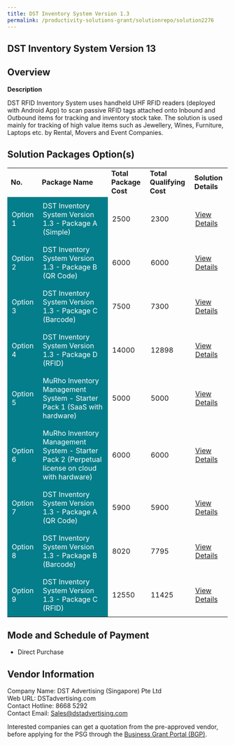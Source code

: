 ```yaml
---
title: DST Inventory System Version 1.3
permalink: /productivity-solutions-grant/solutionrepo/solution2276
---
```


## DST Inventory System Version 13

## Overview

**Description**

DST RFID Inventory System uses handheld UHF RFID readers (deployed with Android App) to scan passive RFID tags attached onto Inbound and Outbound items for tracking and inventory stock take. The solution is used mainly for tracking of high value items such as Jewellery, Wines, Furniture, Laptops etc. by Rental, Movers and Event Companies.

## Solution Packages Option(s)

<table>
<tr>
<td><b>No.</b></td>
<td><b>Package Name</b></td>
<td><b>Total Package Cost</b></td>
<td><b>Total Qualifying Cost</b></td>
<td><b>Solution Details</b></td>
</tr>
<tr>
<td style='padding: 10px; background-color: #037E8A; color: #FFFFFF;'>Option 1</td>
<td style='padding: 10px; background-color: #037E8A; color: #FFFFFF;'>DST Inventory System Version 1.3 - Package A (Simple)</td>
<td style='padding: 10px;'>2500</td>
<td style='padding: 10px;'>2300</td>
<td style='padding: 10px;'><a href='https://www.gobusiness.gov.sg/images/psg/DesensitisedDSTAdvertisingAnnex3CRwef1July2021_Part_1.pdf' target='_blank'>View Details</a></td>
</tr>
<tr>
<td style='padding: 10px; background-color: #037E8A; color: #FFFFFF;'>Option 2</td>
<td style='padding: 10px; background-color: #037E8A; color: #FFFFFF;'>DST Inventory System Version 1.3 - Package B (QR Code)</td>
<td style='padding: 10px;'>6000</td>
<td style='padding: 10px;'>6000</td>
<td style='padding: 10px;'><a href='https://www.gobusiness.gov.sg/images/psg/DesensitisedDSTAdvertisingAnnex3CRwef1July2021_Part_2.pdf' target='_blank'>View Details</a></td>
</tr>
<tr>
<td style='padding: 10px; background-color: #037E8A; color: #FFFFFF;'>Option 3</td>
<td style='padding: 10px; background-color: #037E8A; color: #FFFFFF;'>DST Inventory System Version 1.3 - Package C (Barcode)</td>
<td style='padding: 10px;'>7500</td>
<td style='padding: 10px;'>7300</td>
<td style='padding: 10px;'><a href='https://www.gobusiness.gov.sg/images/psg/DesensitisedDSTAdvertisingAnnex3CRwef1July2021_Part_3.pdf' target='_blank'>View Details</a></td>
</tr>
<tr>
<td style='padding: 10px; background-color: #037E8A; color: #FFFFFF;'>Option 4</td>
<td style='padding: 10px; background-color: #037E8A; color: #FFFFFF;'>DST Inventory System Version 1.3 - Package D (RFID)</td>
<td style='padding: 10px;'>14000</td>
<td style='padding: 10px;'>12898</td>
<td style='padding: 10px;'><a href='https://www.gobusiness.gov.sg/images/psg/DesensitisedDSTAdvertisingAnnex3CRwef1July2021_Part_4.pdf' target='_blank'>View Details</a></td>
</tr>
<tr>
<td style='padding: 10px; background-color: #037E8A; color: #FFFFFF;'>Option 5</td>
<td style='padding: 10px; background-color: #037E8A; color: #FFFFFF;'>MuRho Inventory Management System - Starter Pack 1  (SaaS with hardware)</td>
<td style='padding: 10px;'>5000</td>
<td style='padding: 10px;'>5000</td>
<td style='padding: 10px;'><a href='https://www.gobusiness.gov.sg/images/psg/Murho_Invt_20210524_Desensitised_Annex_3_Part_1.pdf' target='_blank'>View Details</a></td>
</tr>
<tr>
<td style='padding: 10px; background-color: #037E8A; color: #FFFFFF;'>Option 6</td>
<td style='padding: 10px; background-color: #037E8A; color: #FFFFFF;'>MuRho Inventory Management System - Starter Pack 2 (Perpetual license on cloud with hardware)</td>
<td style='padding: 10px;'>6000</td>
<td style='padding: 10px;'>6000</td>
<td style='padding: 10px;'><a href='https://www.gobusiness.gov.sg/images/psg/Murho_Invt_20210524_Desensitised_Annex_3_Part_2.pdf' target='_blank'>View Details</a></td>
</tr>
<tr>
<td style='padding: 10px; background-color: #037E8A; color: #FFFFFF;'>Option 7</td>
<td style='padding: 10px; background-color: #037E8A; color: #FFFFFF;'>DST Inventory System Version 1.3 - Package A (QR Code)</td>
<td style='padding: 10px;'>5900</td>
<td style='padding: 10px;'>5900</td>
<td style='padding: 10px;'><a href='https://www.gobusiness.gov.sg/images/psg/DST_Advertising_Invt_20210484_Desensitised_Annex_3_R_Part_1.pdf' target='_blank'>View Details</a></td>
</tr>
<tr>
<td style='padding: 10px; background-color: #037E8A; color: #FFFFFF;'>Option 8</td>
<td style='padding: 10px; background-color: #037E8A; color: #FFFFFF;'>DST Inventory System Version 1.3 - Package B (Barcode)</td>
<td style='padding: 10px;'>8020</td>
<td style='padding: 10px;'>7795</td>
<td style='padding: 10px;'><a href='https://www.gobusiness.gov.sg/images/psg/DST_Advertising_Invt_20210484_Desensitised_Annex_3_R_Part_2.pdf' target='_blank'>View Details</a></td>
</tr>
<tr>
<td style='padding: 10px; background-color: #037E8A; color: #FFFFFF;'>Option 9</td>
<td style='padding: 10px; background-color: #037E8A; color: #FFFFFF;'>DST Inventory System Version 1.3 - Package C (RFID)</td>
<td style='padding: 10px;'>12550</td>
<td style='padding: 10px;'>11425</td>
<td style='padding: 10px;'><a href='https://www.gobusiness.gov.sg/images/psg/DST_Advertising_Invt_20210484_Desensitised_Annex_3_R_Part_3.pdf' target='_blank'>View Details</a></td>
</tr>
</table>

## Mode and Schedule of Payment

 - Direct Purchase

## Vendor Information

 Company Name: DST Advertising (Singapore) Pte Ltd<br>Web URL: DSTadvertising.com<br>Contact Hotline: 8668 5292<br>Contact Email: Sales@dstadvertising.com

Interested companies can get a quotation from the pre-approved vendor, before applying for the PSG through the <a href='https://www.businessgrants.gov.sg/' target='_blank' rel='noopener'>Business Grant Portal (BGP)</a>.

<script src="/jquery/resize-tables.js"></script>
